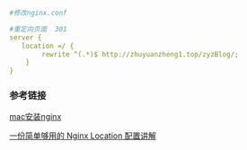 





```yaml
#修改nginx.conf

#重定向页面  301
server {
   location =/ {
        rewrite ^(.*)$ http://zhuyuanzheng1.top/zyzBlog/;
    }
}
```

















### 参考链接

[mac安装nginx](https://cloud.tencent.com/developer/article/1695765)

[一份简单够用的 Nginx Location 配置讲解](https://github.com/mqyqingfeng/Blog/issues/242)

